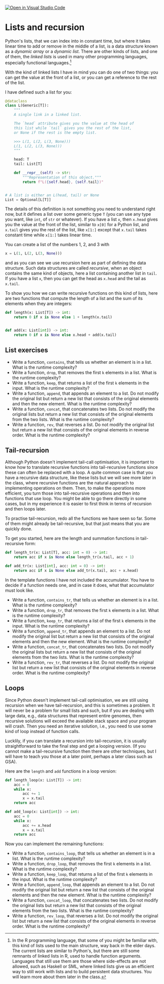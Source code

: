 [![Open in Visual Studio Code](https://classroom.github.com/assets/open-in-vscode-c66648af7eb3fe8bc4f294546bfd86ef473780cde1dea487d3c4ff354943c9ae.svg)](https://classroom.github.com/online_ide?assignment_repo_id=9045564&assignment_repo_type=AssignmentRepo)
# Lists and recursion

Python's lists, that we can index into in constant time, but where it takes linear time to add or remove in the middle of a list, is a data structure known as a *dynamic array* or a *dynamic list*. There are other kinds of lists, and one of them, the *linked lists* is used in many other programming languages, especially functional languages.[^1]

With the kind of linked lists I have in mind you can do one of two things: you can get the value at the front of a list, or you can get a reference to the rest of the list.

I have defined such a list for you:

```python
@dataclass
class L(Generic[T]):
    """
    A single link in a linked list.

    The `head` attribute gives you the value at the head of
    this list while `tail` gives you the rest of the list,
    or None if the rest is the empty list.

    >>> L(1, L(2, L(3, None)))
    L(1, L(2, L(3, None)))
    """

    head: T
    tail: List[T]

    def __repr__(self) -> str:
        """Representation of this object."""
        return f"L({self.head}, {self.tail})"


# A list is either an L(head, tail) or None
List = Optional[L[T]]
```

The details of this definition is not something you need to understand right now, but it defines a list over some generic type `T` (you can use any type you want, like `int`, of `str` or whatever). If you have a list `x`, then `x.head` gives you the value at the front of the list, similar to `x[0]` for a Python list, and `x.tail` gives you the rest of the list, like `x[1:]` except that `x.tail` takes constant time while `x[1:]` takes linear time.

You can create a list of the numbers 1, 2, and 3 with

```python
x = L(1, L(2, L(3, None)))
```

and as you can see we use recursion here as part of defining the data structure. Such data structures are called *recursive*, when an object contains the same kind of objects, here a list containing another list in `tail`. If you have a list `x`, then you can get the head as `x.head` and the tail as `x.tail`.

To show you how we can write recursive functions on this kind of lists, here are two functions that compute the length of a list and the sum of its elements when they are integers:

```python
def length(x: List[T]) -> int:
    return 0 if x is None else 1 + length(x.tail)


def add(x: List[int]) -> int:
    return 0 if x is None else x.head + add(x.tail)
```


## List exercises

* Write a function, `contains`, that tells us whether an element is in a list. What is the runtime complexity?
* Write a function, `drop`, that removes the first `k` elements in a list. What is the runtime complexity?
* Write a function, `keep`, that returns a list of the first `k` elements in the input. What is the runtime complexity?
* Write a function, `append`, that appends an element to a list. Do not modify the original list but return a new list that consists of the original elements and then the new element. What is the runtime complexity?
* Write a function, `concat`, that concatenates two lists. Do not modify the original lists but return a new list that consists of the original elements from the two lists. What is the runtime complexity?
* Write a function, `rev`, that reverses a list. Do not modify the original list but return a new list that consists of the original elements in reverse order. What is the runtime complexity?

## Tail-recursion

Although Python doesn't implement tail-call optimisation, it is important to know how to translate recursive functions into tail-recursive functions since these can often be replaced with a loop. A quite common case is that you have a recursive data structure, like these lists but we will see more later in the class, where recursive functions are the natural approach to implementing operations on them. Then, to make the operations more efficient, you turn those into tail-recursive operations and then into functions that use loop. You might be able to go there directly in some cases, but in my experience it is easier to first think in terms of recursion and then loops later.

To practise tail-recursion, redo all the functions we have seen so far. Some of them might already be tail-recursive, but that just means that you are quickly done.

To get you started, here are the length and summation functions in tail-recursive form:

```python
def length_tr(x: List[T], acc: int = 0) -> int:
    return acc if x is None else length_tr(x.tail, acc + 1)

def add_tr(x: List[int], acc: int = 0) -> int:
    return acc if x is None else add_tr(x.tail, acc + x.head)
```

In the template functions I have not included the accumulator. You have to decide if a function needs one, and in case it does, what that accumulator must look like.

* Write a function, `contains_tr`, that tells us whether an element is in a list. What is the runtime complexity?
* Write a function, `drop_tr`, that removes the first `k` elements in a list. What is the runtime complexity?
* Write a function, `keep_tr`, that returns a list of the first `k` elements in the input. What is the runtime complexity?
* Write a function, `append_tr`, that appends an element to a list. Do not modify the original list but return a new list that consists of the original elements and then the new element. What is the runtime complexity?
* Write a function, `concat_tr`, that concatenates two lists. Do not modify the original lists but return a new list that consists of the original elements from the two lists. What is the runtime complexity?
* Write a function, `rev_tr`, that reverses a list. Do not modify the original list but return a new list that consists of the original elements in reverse order. What is the runtime complexity?

## Loops

Since Python doesn't implement tail-call optimisation, we are still using recursion when we have tail-recursion, and this is sometimes a problem. It will never be a problem for small lists and such, but if you are dealing with large data, e.g., data structures that represent entire genomes, then recursive solutions will exceed the available stack space and your program will crash. Then you need an iterative solution, i.e., you need to use some kind of loop instead of function calls.

Lucklily, if you can translate a recursion into tail-recursion, it is usually straightforward to take the final step and get a looping version. (If you cannot make a tail-recursive function then there are other techniques, but I will have to teach you those at a later point, perhaps a later class such as GSA).

Here are the `length` and `add` functions in a loop version:

```python
def length_loop(x: List[T]) -> int:
    acc = 0
    while x:
        acc += 1
        x = x.tail
    return acc

def add_loop(x: List[int]) -> int:
    acc = 0
    while x:
        acc += x.head
        x = x.tail
    return acc
```

Now you can implement the remaining functions:

* Write a function, `contains_loop`, that tells us whether an element is in a list. What is the runtime complexity?
* Write a function, `drop_loop`, that removes the first `k` elements in a list. What is the runtime complexity?
* Write a function, `keep_loop`, that returns a list of the first `k` elements in the input. What is the runtime complexity?
* Write a function, `append_loop`, that appends an element to a list. Do not modify the original list but return a new list that consists of the original elements and then the new element. What is the runtime complexity?
* Write a function, `concat_loop`, that concatenates two lists. Do not modify the original lists but return a new list that consists of the original elements from the two lists. What is the runtime complexity?
* Write a function, `rev_loop`, that reverses a list. Do not modify the original list but return a new list that consists of the original elements in reverse order. What is the runtime complexity?


[^1]: In the R programming language, that some of you might be familiar with, this kind of lists used to the main structure, way back in the elder days. The current lists are similar to Python's, but there are still some remnants of linked lists in R, used to handle function arguments. Languages that still use them are those where side-effects are not allowed, such as Haskell or SML, where linked lists give us an efficient way to still work with lists and to build persistent data structures. You will learn more about them later in the class.
